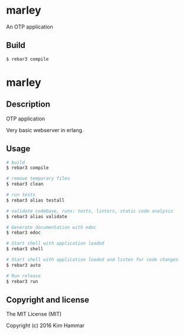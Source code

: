 marley
=====

An OTP application

Build
-----

    $ rebar3 compile

# marley

## Description

OTP application

Very basic webserver in erlang.

## Usage
```bash
# build
$ rebar3 compile

# remove temporary files
$ rebar3 clean

# run tests
$ rebar3 alias testall

# validate codebase, runs: tests, linters, static code analysis
$ rebar3 alias validate

# Generate documentation with edoc
$ rebar3 edoc

# Start shell with application loaded
$ rebar3 shell

# Start shell with application loaded and listen for code changes
$ rebar3 auto

# Run release
$ rebar3 run

```

## Copyright and license

The MIT License (MIT)

Copyright (c) 2016 Kim Hammar